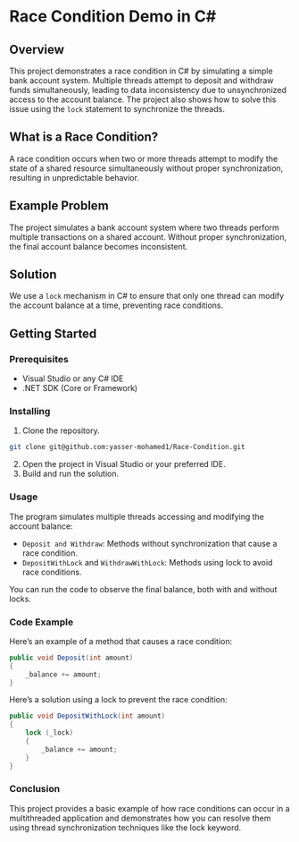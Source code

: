# Race Condition Demo in C#

## Overview

This project demonstrates a race condition in C# by simulating a simple bank account system. Multiple threads attempt to deposit and withdraw funds simultaneously, leading to data inconsistency due to unsynchronized access to the account balance. The project also shows how to solve this issue using the `lock` statement to synchronize the threads.

## What is a Race Condition?

A race condition occurs when two or more threads attempt to modify the state of a shared resource simultaneously without proper synchronization, resulting in unpredictable behavior.

## Example Problem

The project simulates a bank account system where two threads perform multiple transactions on a shared account. Without proper synchronization, the final account balance becomes inconsistent.

## Solution

We use a `lock` mechanism in C# to ensure that only one thread can modify the account balance at a time, preventing race conditions.

## Getting Started

### Prerequisites

- Visual Studio or any C# IDE
- .NET SDK (Core or Framework)

### Installing

1. Clone the repository.

```bash
git clone git@github.com:yasser-mohamed1/Race-Condition.git
```

2. Open the project in Visual Studio or your preferred IDE.
3. Build and run the solution.

### Usage

The program simulates multiple threads accessing and modifying the account balance:

- `Deposit and Withdraw`: Methods without synchronization that cause a race condition.
- `DepositWithLock` and `WithdrawWithLock`: Methods using lock to avoid race conditions.

You can run the code to observe the final balance, both with and without locks.

### Code Example

Here’s an example of a method that causes a race condition:

```csharp
public void Deposit(int amount)
{
    _balance += amount;
}
```

Here’s a solution using a lock to prevent the race condition:

```csharp
public void DepositWithLock(int amount)
{
    lock (_lock)
    {
        _balance += amount;
    }
}
```

### Conclusion

This project provides a basic example of how race conditions can occur in a multithreaded application and demonstrates how you can resolve them using thread synchronization techniques like the lock keyword.
